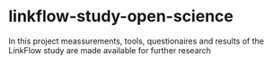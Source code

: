 # linkflow-study-open-science
In this project meassurements, tools, questionaires and results of the LinkFlow study are made available for further research

